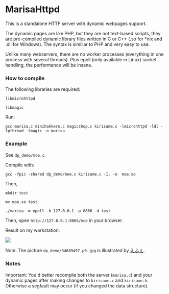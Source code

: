 # MarisaHttpd

This is a standalone HTTP server with dynamic webpages support.


The dynamic pages are like PHP, but they are not text-based scripts, they are pre-compiled dynamic library files written in C or C++ (.so for *nix and .dll for Windows). The syntax is similiar to PHP and very easy to use.

Unlike many webservers, there are no worker processes (everything in one process with several threads). Plus epoll (only available in Linux) socket handling, the performance will be insane.

<h3>How to compile</h3>
The following libraries are required:

`libmicrohttpd`

`libmagic`

Run:


`gcc marisa.c minihakkero.c magicshop.c kirisame.c -lmicrohttpd -ldl -lpthread -lmagic -o marisa`

<h3>Example</h3>

See `dp_demo/moe.c`.

Compile with:

`gcc -fpic -shared dp_demo/moe.c kirisame.c -I. -o  moe.so`

Then, 

`mkdir test`

`mv moe.so test`

`./marisa -m epoll -b 127.0.0.1 -p 8866 -d test`

Then, open `http://127.0.0.1:8866/moe` in your browser.


Result on my workstation:


<img src="https://lh3.googleusercontent.com/-QL58v679H1s/Vn63lgo1QJI/AAAAAAAAZVQ/bss7nZKvm-I/w1169-h1653/marisa-dp-demo.png"></img>


Note: The picture `dp_demo/34689497_p0.jpg` is illustrated by <a href="http://www.pixiv.net/member.php?id=292644">えふぇ</a>.


<h3>Notes</h3>

Important: You'd better recompile both the server (`marisa.c`) and your dynamic pages after making changes to `kirisame.c` and `kirisame.h`. Otherwise a segfault may occur (if you changed the data structure).


